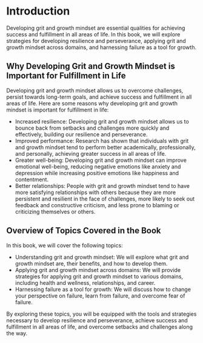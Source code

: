 Introduction
=====================

Developing grit and growth mindset are essential qualities for achieving success and fulfillment in all areas of life. In this book, we will explore strategies for developing resilience and perseverance, applying grit and growth mindset across domains, and harnessing failure as a tool for growth.

Why Developing Grit and Growth Mindset is Important for Fulfillment in Life
---------------------------------------------------------------------------

Developing grit and growth mindset allows us to overcome challenges, persist towards long-term goals, and achieve success and fulfillment in all areas of life. Here are some reasons why developing grit and growth mindset is important for fulfillment in life:

* Increased resilience: Developing grit and growth mindset allows us to bounce back from setbacks and challenges more quickly and effectively, building our resilience and perseverance.
* Improved performance: Research has shown that individuals with grit and growth mindset tend to perform better academically, professionally, and personally, achieving greater success in all areas of life.
* Greater well-being: Developing grit and growth mindset can improve emotional well-being, reducing negative emotions like anxiety and depression while increasing positive emotions like happiness and contentment.
* Better relationships: People with grit and growth mindset tend to have more satisfying relationships with others because they are more persistent and resilient in the face of challenges, more likely to seek out feedback and constructive criticism, and less prone to blaming or criticizing themselves or others.

Overview of Topics Covered in the Book
--------------------------------------

In this book, we will cover the following topics:

* Understanding grit and growth mindset: We will explore what grit and growth mindset are, their benefits, and how to develop them.
* Applying grit and growth mindset across domains: We will provide strategies for applying grit and growth mindset to various domains, including health and wellness, relationships, and career.
* Harnessing failure as a tool for growth: We will discuss how to change your perspective on failure, learn from failure, and overcome fear of failure.

By exploring these topics, you will be equipped with the tools and strategies necessary to develop resilience and perseverance, achieve success and fulfillment in all areas of life, and overcome setbacks and challenges along the way.
